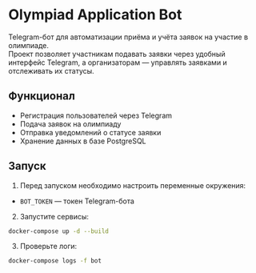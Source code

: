 # Olympiad Application Bot

Telegram-бот для автоматизации приёма и учёта заявок на участие в олимпиаде.  
Проект позволяет участникам подавать заявки через удобный интерфейс Telegram, а организаторам — управлять заявками и отслеживать их статусы.

## Функционал

- Регистрация пользователей через Telegram
- Подача заявок на олимпиаду
- Отправка уведомлений о статусе заявки
- Хранение данных в базе PostgreSQL

## Запуск

1. Перед запуском необходимо настроить переменные окружения:

- `BOT_TOKEN` — токен Telegram-бота

2. Запустите сервисы:
``` bash
docker-compose up -d --build
```

3. Проверьте логи:
``` bash
docker-compose logs -f bot
```